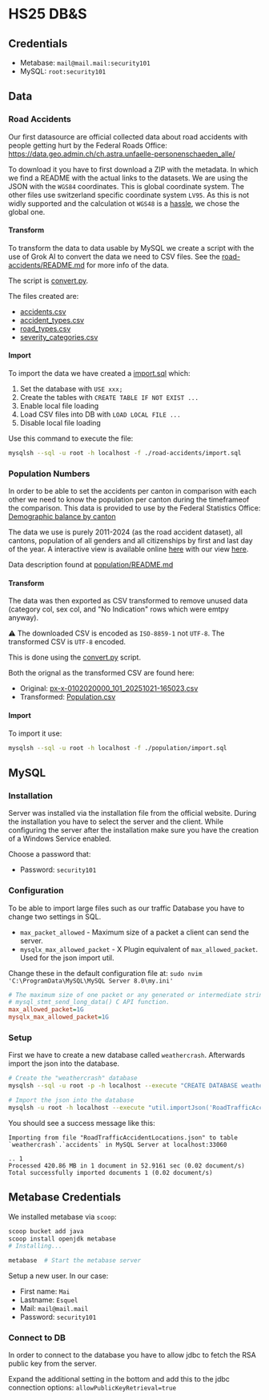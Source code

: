 # HS25 DB&S

## Credentials

- Metabase: `mail@mail.mail:security101`
- MySQL: `root:security101`

## Data

### Road Accidents

Our first datasource are official collected data about road accidents with people getting hurt by the Federal Roads Office: <https://data.geo.admin.ch/ch.astra.unfaelle-personenschaeden_alle/>

To download it you have to first download a ZIP with the metadata. In which we find a README with the actual links to the datasets.
We are using the JSON with the `WGS84` coordinates. This is global coordinate system. The other files use switzerland specific coordinate system `LV95`. As this is not widly supported and the calculation ot `WGS48` is a [hassle](https://de.wikipedia.org/wiki/Schweizer_Landeskoordinaten#Berechnungsgrundlagen), we chose the global one.

#### Transform

To transform the data to data usable by MySQL we create a script with the use of Grok AI to convert the data we need to CSV files. See the [road-accidents/README.md](./road-accidents/README.md) for more info of the data.

The script is [convert.py](./road-accidents/convert.py).

The files created are:

- [accidents.csv](./road-accidents/accidents.csv)
- [accident_types.csv](./road-accidents/accident_types.csv)
- [road_types.csv](./road-accidents/road_types.csv)
- [severity_categories.csv](./road-accidents/severity_categories.csv)

#### Import

To import the data we have created a [import.sql](./road-accidents/import.sql) which:

1. Set the database with `USE xxx;`
2. Create the tables with `CREATE TABLE IF NOT EXIST ...`
3. Enable local file loading
4. Load CSV files into DB with `LOAD LOCAL FILE ...`
5. Disable local file loading

Use this command to execute the file:

```sh
mysqlsh --sql -u root -h localhost -f ./road-accidents/import.sql
```

### Population Numbers

In order to be able to set the accidents per canton in comparison with each other we need to know the population per canton during the timeframeof the comparison. This data is provided to use by the Federal Statistics Office: [Demographic balance by canton](https://www.bfs.admin.ch/bfs/en/home/statistics/catalogues-databases.assetdetail.36074763.html)

The data we use is purely 2011-2024 (as the road accident dataset), all cantons, population of all genders and all citizenships by first and last day of the year.
A interactive view is available online [here](https://www.pxweb.bfs.admin.ch/pxweb/en/px-x-0102020000_101/px-x-0102020000_101/px-x-0102020000_101.px/) with our view [here](https://www.pxweb.bfs.admin.ch/sq/b92d1d67-c5f4-48b2-a89f-534db17c2881).

Data description found at [population/README.md](./population/README.md)

#### Transform

The data was then exported as CSV transformed to remove unused data (category col, sex col, and "No Indication" rows which were emtpy anyway).

⚠️ The downloaded CSV is encoded as `ISO-8859-1` not `UTF-8`. The transformed CSV is `UTF-8` encoded.

This is done using the [convert.py](./population/convert.py) script.

Both the orignal as the transformed CSV are found here:

- Original: [px-x-0102020000_101_20251021-165023.csv](./population/px-x-0102020000_101_20251021-165023.csv)
- Transformed: [Population.csv](./population/Population.csv)

#### Import

To import it use:

```sh
mysqlsh --sql -u root -h localhost -f ./population/import.sql
```

## MySQL

### Installation

Server was installed via the installation file from the official website. During the installation you have to select the server and the client. While configuring the server after the installation make sure you have the creation of a Windows Service enabled.

Choose a password that:

- Password: `security101`

### Configuration

To be able to import large files such as our traffic Database you have to change two settings in SQL.

- `max_packet_allowed` - Maximum size of a packet a client can send the server.
- `mysqlx_max_allowed_packet` - X Plugin equivalent of `max_allowed_packet`. Used for the json import util.

Change these in the default configuration file at: `sudo nvim 'C:\ProgramData\MySQL\MySQL Server 8.0\my.ini'`

```ini
# The maximum size of one packet or any generated or intermediate string, or any parameter sent by the
# mysql_stmt_send_long_data() C API function.
max_allowed_packet=1G
mysqlx_max_allowed_packet=1G
```

### Setup

First we have to create a new database called `weathercrash`. Afterwards import the json into the database.

```sh
# Create the "weathercrash" database
mysqlsh --sql -u root -p -h localhost --execute "CREATE DATABASE weathercrash";   # Let it save the password so you don't have to enter it every time

# Import the json into the database
mysqlsh -u root -h localhost --execute "util.importJson('RoadTrafficAccidentLocations.json', {schema: 'weathercrash', table: 'accidents', tableColumn: 'features'})"
```

You should see a success message like this:

```plain
Importing from file "RoadTrafficAccidentLocations.json" to table `weathercrash`.`accidents` in MySQL Server at localhost:33060

.. 1
Processed 420.86 MB in 1 document in 52.9161 sec (0.02 document/s)
Total successfully imported documents 1 (0.02 document/s)
```

## Metabase Credentials

We installed metabase via `scoop`:

```sh
scoop bucket add java
scoop install openjdk metabase
# Installing...

metabase  # Start the metabase server
```

Setup a new user. In our case:

- First name: `Mai`
- Lastname: `Esquel`
- Mail: `mail@mail.mail`
- Password: `security101`

### Connect to DB

In order to connect to the database you have to allow jdbc to fetch the RSA public key from the server.

Expand the additional setting in the bottom and add this to the jdbc connection options: `allowPublicKeyRetrieval=true`
